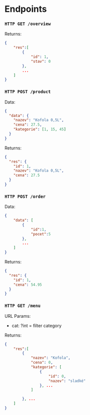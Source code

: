 # Endpoints

### `HTTP GET /overview`

Returns:

```json
{
    "res":[
        {
            "id": 1,
            "stav": 0
        },
        ...
    ]
}
```

### `HTTP POST /product`

Data:

```json
{
  "data": {
    "nazev": "Kofola 0,5L",
    "cena": 27.5,
    "kategorie": [1, 15, 45]
  }
}
```

Returns:

```json
{
  "res": {
    "id": 1,
    "nazev": "Kofola 0,5L",
    "cena": 27.5
  }
}
```

### `HTTP POST /order`

Data:

```json
{
    "data": [
        {
            "id":1,
            "pocet":5
        },
        ...
    ]
}
```

Returns:

```json
{
  "res": {
    "id": 1,
    "cena": 54.95
  }
}
```

### `HTTP GET /menu`

URL Params:

- cat: ?int = filter category

Returns:

```json
{
    "res":[
        {
            "nazev": "Kofola",
            "cena": 0,
            "kategorie": [
                {
                    "id": 0,
                    "nazev": "sladké"
                }, ...
            ]

        }, ...
    ]
}
```
